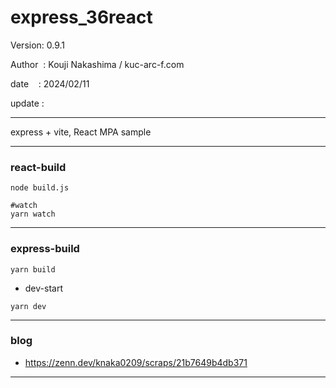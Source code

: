 ﻿# express_36react

 Version: 0.9.1

 Author  : Kouji Nakashima / kuc-arc-f.com

 date    : 2024/02/11

 update :

***

express + vite, React MPA sample

***
### react-build

```
node build.js

#watch
yarn watch
```

***
### express-build

```
yarn build
```

* dev-start

```
yarn dev
```
***
### blog

* https://zenn.dev/knaka0209/scraps/21b7649b4db371

***

